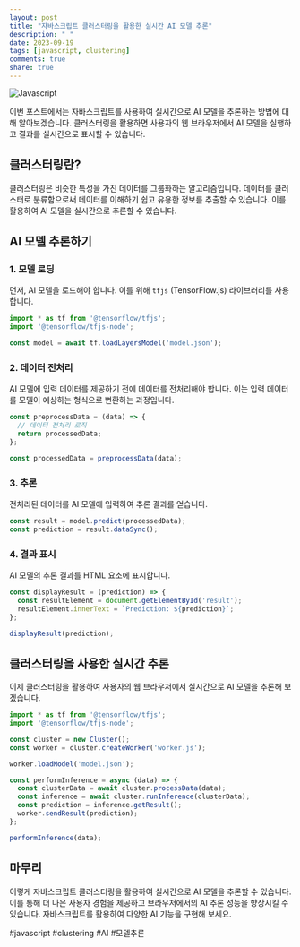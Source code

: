 ```yaml
---
layout: post
title: "자바스크립트 클러스터링을 활용한 실시간 AI 모델 추론"
description: " "
date: 2023-09-19
tags: [javascript, clustering]
comments: true
share: true
---
```


![Javascript](https://example.com/javascript.jpg)

이번 포스트에서는 자바스크립트를 사용하여 실시간으로 AI 모델을 추론하는 방법에 대해 알아보겠습니다. 클러스터링을 활용하면 사용자의 웹 브라우저에서 AI 모델을 실행하고 결과를 실시간으로 표시할 수 있습니다.

## 클러스터링란?

클러스터링은 비슷한 특성을 가진 데이터를 그룹화하는 알고리즘입니다. 데이터를 클러스터로 분류함으로써 데이터를 이해하기 쉽고 유용한 정보를 추출할 수 있습니다. 이를 활용하여 AI 모델을 실시간으로 추론할 수 있습니다.

## AI 모델 추론하기

### 1. 모델 로딩

먼저, AI 모델을 로드해야 합니다. 이를 위해 `tfjs` (TensorFlow.js) 라이브러리를 사용합니다.

```javascript
import * as tf from '@tensorflow/tfjs';
import '@tensorflow/tfjs-node';

const model = await tf.loadLayersModel('model.json');
```

### 2. 데이터 전처리

AI 모델에 입력 데이터를 제공하기 전에 데이터를 전처리해야 합니다. 이는 입력 데이터를 모델이 예상하는 형식으로 변환하는 과정입니다.

```javascript
const preprocessData = (data) => {
  // 데이터 전처리 로직
  return processedData;
};

const processedData = preprocessData(data);
```

### 3. 추론

전처리된 데이터를 AI 모델에 입력하여 추론 결과를 얻습니다.

```javascript
const result = model.predict(processedData);
const prediction = result.dataSync();
```

### 4. 결과 표시

AI 모델의 추론 결과를 HTML 요소에 표시합니다.

```javascript
const displayResult = (prediction) => {
  const resultElement = document.getElementById('result');
  resultElement.innerText = `Prediction: ${prediction}`;
};

displayResult(prediction);
```

## 클러스터링을 사용한 실시간 추론

이제 클러스터링을 활용하여 사용자의 웹 브라우저에서 실시간으로 AI 모델을 추론해 보겠습니다.

```javascript
import * as tf from '@tensorflow/tfjs';
import '@tensorflow/tfjs-node';

const cluster = new Cluster();
const worker = cluster.createWorker('worker.js');

worker.loadModel('model.json');

const performInference = async (data) => {
  const clusterData = await cluster.processData(data);
  const inference = await cluster.runInference(clusterData);
  const prediction = inference.getResult();
  worker.sendResult(prediction);
};

performInference(data);
```

## 마무리

이렇게 자바스크립트 클러스터링을 활용하여 실시간으로 AI 모델을 추론할 수 있습니다. 이를 통해 더 나은 사용자 경험을 제공하고 브라우저에서의 AI 추론 성능을 향상시킬 수 있습니다. 자바스크립트를 활용하여 다양한 AI 기능을 구현해 보세요.

#javascript #clustering #AI #모델추론